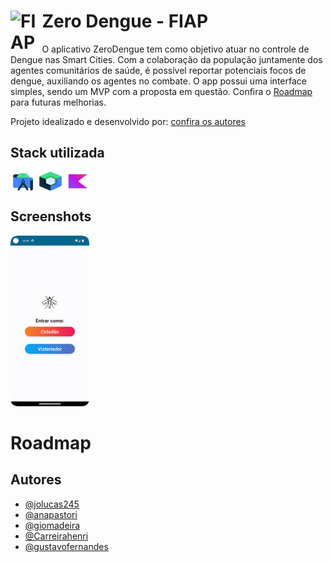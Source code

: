 
# Zero Dengue - FIAP <img align="left" width="10%" height="auto" title="FIAP" src="https://github.com/jolucas245/IMC-FIAP/assets/65248543/7fcfd37c-c033-49de-ad9a-e4adc58d92d6">

O aplicativo ZeroDengue tem como objetivo atuar no controle de Dengue nas Smart Cities. Com a colaboração da população juntamente dos agentes comunitários de saúde, é possível reportar potenciais focos de dengue, auxiliando os agentes no combate.
O app possui uma interface simples, sendo um MVP com a proposta em questão. Confira o [Roadmap](#roadmap) para futuras melhorias.

Projeto idealizado e desenvolvido por: [confira os autores](#autores)

## Stack utilizada

<img align="center" alt="Joao-AndroidStudio" height="30" title="Android Studio" width="40" src="https://raw.githubusercontent.com/devicons/devicon/master/icons/androidstudio/androidstudio-original.svg"></td>
<img align="center" alt="Joao-Compose" height="30" title="Jetpack Compose" width="40" src="https://raw.githubusercontent.com/devicons/devicon/master/icons/jetpackcompose/jetpackcompose-original.svg"></td>
<img align="center" alt="Joao-Kotlin" height="30" title="Kotlin" width="40" src="https://raw.githubusercontent.com/devicons/devicon/master/icons/kotlin/kotlin-original.svg"></td>

## Screenshots

<div>
<img width="25%" height="auto" src="https://raw.githubusercontent.com/jolucas245/Zero-Dengue/master/repo-images/initial_view.png" alt="">
</div>

# Roadmap

## Autores

- [@jolucas245](https://www.github.com/jolucas245)
- [@anapastori](https://www.github.com/anapastori)
- [@giomadeira](https://www.github.com/giomadeira)
- [@Carreirahenri](https://www.github.com/Carreirahenri)
- [@gustavofernandes](https://theuselessweb.site/ducksarethebest.com/)
